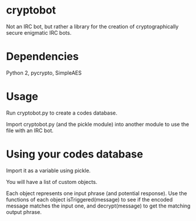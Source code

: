 # cryptobot
Not an IRC bot, but rather a library for the creation of cryptographically secure enigmatic IRC bots.

# Dependencies
Python 2, pycrypto, SimpleAES

# Usage
Run cryptobot.py to create a codes database.

Import cryptobot.py (and the pickle module) into another module to use the file with an IRC bot.

# Using your codes database

Import it as a variable using pickle.

You will have a list of custom objects.

Each object represents one input phrase (and potential response). Use the functions of each object isTriggered(message) to see if the encoded message matches the input one, and decrypt(message) to get the matching output phrase.
